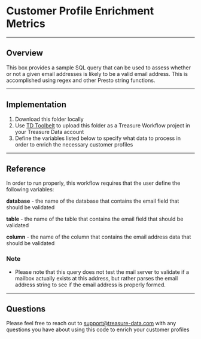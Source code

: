 # Customer Profile Enrichment Metrics

----
## Overview

This box provides a sample SQL query that can be used to assess whether or not a given email addresses is likely to be a valid email address. This is accomplished using regex and other Presto string functions.

----
## Implementation
1. Download this folder locally
2. Use [TD Toolbelt](https://support.treasuredata.com/hc/en-us/articles/360001262207-Treasure-Workflow-Quick-Start-using-TD-Toolbelt-in-a-CLI) to upload this folder as a Treasure Workflow project in your Treasure Data account
3. Define the variables listed below to specify what data to process in order to enrich the necessary customer profiles

----
## Reference

In order to run properly, this workflow requires that the user define the following variables:

**database** - the name of the database that contains the email field that should be validated

**table** - the name of the table that contains the email field that should be validated

**column** - the name of the column that contains the email address data that should be validated


### Note
* Please note that this query does not test the mail server to validate if a mailbox actually exists at this address, but rather parses the email address string to see if the email address is properly formed.

----
## Questions

Please feel free to reach out to support@treasure-data.com with any questions you have about using this code to enrich your customer profiles


